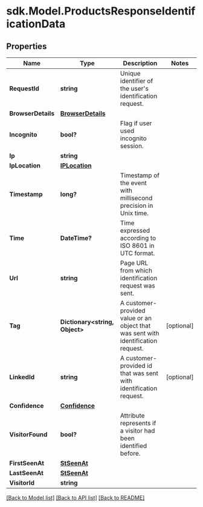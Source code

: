 # sdk.Model.ProductsResponseIdentificationData
## Properties

Name | Type | Description | Notes
------------ | ------------- | ------------- | -------------
**RequestId** | **string** | Unique identifier of the user&#x27;s identification request. | 
**BrowserDetails** | [**BrowserDetails**](BrowserDetails.md) |  | 
**Incognito** | **bool?** | Flag if user used incognito session. | 
**Ip** | **string** |  | 
**IpLocation** | [**IPLocation**](IPLocation.md) |  | 
**Timestamp** | **long?** | Timestamp of the event with millisecond precision in Unix time. | 
**Time** | **DateTime?** | Time expressed according to ISO 8601 in UTC format. | 
**Url** | **string** | Page URL from which identification request was sent. | 
**Tag** | **Dictionary&lt;string, Object&gt;** | A customer-provided value or an object that was sent with identification request. | [optional] 
**LinkedId** | **string** | A customer-provided id that was sent with identification request. | [optional] 
**Confidence** | [**Confidence**](Confidence.md) |  | 
**VisitorFound** | **bool?** | Attribute represents if a visitor had been identified before. | 
**FirstSeenAt** | [**StSeenAt**](StSeenAt.md) |  | 
**LastSeenAt** | [**StSeenAt**](StSeenAt.md) |  | 
**VisitorId** | **string** |  | 

[[Back to Model list]](../README.md#documentation-for-models) [[Back to API list]](../README.md#documentation-for-api-endpoints) [[Back to README]](../README.md)

